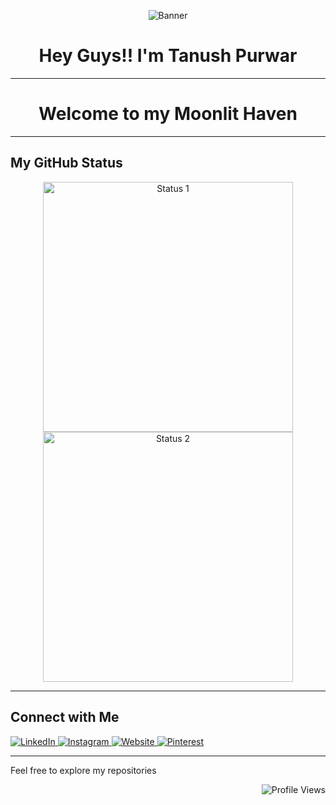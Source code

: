 <p align="center">
  <img src="https://raw.githubusercontent.com/SanskariWolf/main/Assets/Banner.png" alt="Banner" />
</p>

<h1 align="center">Hey Guys!! I'm Tanush Purwar</h1>

<hr />

<h1 align="center">Welcome to my Moonlit Haven</h1>

<hr />

<h2 align="left">My GitHub Status</h2>
<p align="center">
  <img src="https://github-readme-stats.vercel.app/api?username=SanskariWolf&theme=prussian" alt="Status 1" width="400" />
  <img src="https://github-readme-streak-stats.herokuapp.com/?user=SanskariWolf&theme=prussian" alt="Status 2" width="400" />
</p>

<hr />

<h2 align="left">Connect with Me</h2>
<p align="left">
  <a href="https://www.linkedin.com/in/tanushpurwar/">
    <img src="https://raw.githubusercontent.com/SanskariWolf/main/Assets/Icon_Linkedin.svg" alt="LinkedIn" />
  </a>
  <a href="https://www.instagram.com/sanskari_wolf/">
    <img src="https://raw.githubusercontent.com/SanskariWolf/main/Assets/Icon_Instagram.svg" alt="Instagram" />
  </a>
  <a href="https://www.sanskariwolf.com/">  <!-- Replace with actual website -->
    <img src="https://raw.githubusercontent.com/SanskariWolf/main/Assets/Icon_Website.svg" alt="Website" />
  </a>
  <a href="https://in.pinterest.com/tanushpurwar/">
    <img src="https://raw.githubusercontent.com/SanskariWolf/main/Assets/Icon_Pinterest.svg" alt="Pinterest" />
  </a>
</p>

<hr />

<p align="left">Feel free to explore my repositories</p>

<p align="right">
  <img src="https://komarev.com/ghpvc/?username=SanskariWolf" alt="Profile Views" />
</p>

